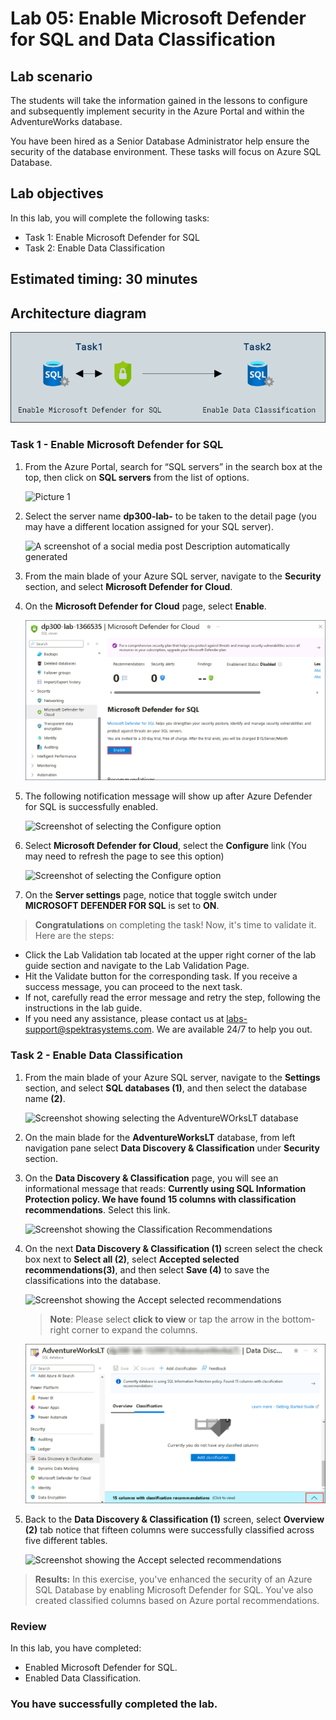 # Lab 05: Enable Microsoft Defender for SQL and Data Classification

## Lab scenario
The students will take the information gained in the lessons to configure and subsequently implement security in the Azure Portal and within the AdventureWorks database.

You have been hired as a Senior Database Administrator help ensure the security of the database environment. These tasks will focus on Azure SQL Database.

## Lab objectives

In this lab, you will complete the following tasks:

- Task 1: Enable Microsoft Defender for SQL
- Task 2: Enable Data Classification

## Estimated timing: 30 minutes

## Architecture diagram

![](../images/preview(05).png)

### Task 1 - Enable Microsoft Defender for SQL

1. From the Azure Portal, search for “SQL servers” in the search box at the top, then click on **SQL servers** from the list of options.

    ![Picture 1](../images/dp-300-lab5-1.png)

1. Select the server name **dp300-lab-<inject key="DeploymentID" enableCopy="false"/>** to be taken to the detail page (you may have a different location assigned for your SQL server).

    ![A screenshot of a social media post Description automatically generated](../images/dp-300-lab5-2.png)

1. From the main blade of your Azure SQL server, navigate to the **Security** section, and select **Microsoft Defender for Cloud**.

1. On the **Microsoft Defender for Cloud** page, select **Enable**.

     ![Screenshot of selecting the Microsoft Defender for Cloud option](../images/dp-300-lab5-3.png) 


1. The following notification message will show up after Azure Defender for SQL is successfully enabled.

    ![Screenshot of selecting the Configure option](../images/upd-dp-300-module-05-lab-02_1.png)

1. Select **Microsoft Defender for Cloud**, select the **Configure** link (You may need to refresh the page to see this option)

    ![Screenshot of selecting the Configure option](../images/dp-300-lab5-4.png)

1. On the **Server settings** page, notice that toggle switch under **MICROSOFT DEFENDER FOR SQL** is set to **ON**.

    
> **Congratulations** on completing the task! Now, it's time to validate it. Here are the steps:
- Click the Lab Validation tab located at the upper right corner of the lab guide section and navigate to the Lab Validation Page.
- Hit the Validate button for the corresponding task. If you receive a success message, you can proceed to the next task. 
- If not, carefully read the error message and retry the step, following the instructions in the lab guide.
- If you need any assistance, please contact us at labs-support@spektrasystems.com. We are available 24/7 to help you out.
  
### Task 2 - Enable Data Classification

1. From the main blade of your Azure SQL server, navigate to the **Settings** section, and select **SQL databases (1)**, and then select the database name **(2)**.

    ![Screenshot showing selecting the AdventureWOrksLT database](../images/dp-300-lab5-5.png)

1. On the main blade for the **AdventureWorksLT** database, from left navigation pane select **Data Discovery & Classification** under **Security** section.
  
1. On the **Data Discovery & Classification** page, you will see an informational message that reads: **Currently using SQL Information Protection policy. We have found 15 columns with classification recommendations**. Select this link.

      ![Screenshot showing the Classification Recommendations](../images/dp-300-lab5-6.png)
      
1. On the next **Data Discovery & Classification (1)** screen select the check box next to **Select all (2)**, select **Accepted selected recommendations(3)**, and then select **Save (4)** to save the classifications into the database.

    ![Screenshot showing the Accept selected recommendations](../images/dp-300-lab5-(7).png)

   >**Note**: Please select **click to view** or tap the arrow in the bottom-right corner to expand the columns.

    ![Screenshot showing the Classification Recommendations](../images/dp300-mod5-taparrow.png) 
    
1. Back to the **Data Discovery & Classification (1)** screen, select **Overview (2)** tab notice that fifteen columns were successfully classified across five different tables.

    ![Screenshot showing the Accept selected recommendations](../images/dp-300-lab5-8.png)

>**Results:** In this exercise, you've enhanced the security of an Azure SQL Database by enabling Microsoft Defender for SQL. You've also created classified columns based on Azure portal recommendations.

### Review

In this lab, you have completed:

- Enabled Microsoft Defender for SQL.
- Enabled Data Classification.
  
### You have successfully completed the lab.

